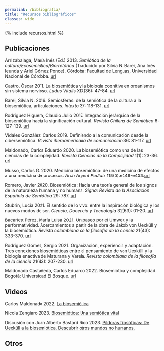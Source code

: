 ```yaml
---
permalink: /bibliografia/
title: "Recursos bibliográficos"
classes: wide
---
```


{% include recursos.html %}

## Publicaciones

Arrizabalaga, María Inés (Ed.) 2013. <i>Semiótica de la cultura/Ecosemiótica/Biorretórica</i> (Traducido por Silvia N. Barei, Ana Inés Ieunda y Ariel Gómez Ponce). Córdoba: Facultad de Lenguas, Universidad Nacional de Córdoba. <a href="https://rdu.unc.edu.ar/handle/11086/2863">url</a>

Castro, Òscar 2011. La biosemiótica y la biología cognitiva en organismos sin sistema nervioso. <i>Ludus Vitalis</i> XIX(36): 47-84. <a href="https://www.researchgate.net/publication/230622013_La_biosemiotica_y_la_biologia_cognitiva_en_organismos_sin_sistema_nervioso">url</a>

Barei, Silvia N. 2016. Semiosferas: de la semiótica de la cultura a la biosemiótica, articulaciones. <i>Intexto</i> 37: 118-131. <a href="https://www.researchgate.net/publication/311866619_Semiosferas_de_la_Semiotica_de_la_Cultura_a_la_Biosemiotica_articulaciones_Semiosphers_from_the_Semiotics_of_Culture_to_the_Biosemiotics_joints">url</a>

Rodríguez Higuera, Claudio Julio 2017. Integración jerárquica de la biosemiótica hacia la significación cultural. <i>Revista Chilena de Semiótica</i> 6: 127-139. <a href="https://www.researchgate.net/publication/353715980_Integracion_jerarquica_de_la_biosemiotica_hacia_la_significacion_cultural">url</a>

Vidales González, Carlos 2019. Definiendo a la comunicación desde la cibersemiótica. <i>Revista iberoamericana de comunicación</i> 36: 81-117. <a href="https://www.researchgate.net/publication/332159218_Definiendo_a_la_comunicacion_desde_la_cibersemiotica">url</a>

Maldonado, Carlos Eduardo 2020. La biosemiótica como una de las ciencias de la complejidad. <i>Revista Ciencias de la Complejidad</i> 1(1): 23-36. <a href="https://www.researchgate.net/publication/347439078_La_Biosemiotica_como_una_de_las_Ciencias_de_la_Complejidad">url</a>

Musso, Carlos G. 2020. Medicina biosemiótica: de una medicina de efectos a una medicina de procesos. <i>Arch Argent Pediatr</i> 118(5):e449-e453.<a href="https://www.sap.org.ar/docs/publicaciones/archivosarg/2020/v118n5a13.pdf">url</a>

Romero, Javier 2020. Biosemiótica: Hacia una teoría general de los signos de la naturaleza humana y no humana. <i>Signa: Revista de la Asociación Española de Semiótica</i> 29: 787. <a href="https://revistas.uned.es/index.php/signa/article/view/23408">url</a>

Stubrin, Lucía 2021. El sentido de lo vivo: entre la inspiración biológica y los nuevos modos de ser. <i>Ciencia, Docencia y Tecnología</i> 32(63): 01-20. <a href="https://www.researchgate.net/publication/311866619_Semiosferas_de_la_Semiotica_de_la_Cultura_a_la_Biosemiotica_articulaciones_Semiosphers_from_the_Semiotics_of_Culture_to_the_Biosemiotics_joints">url</a>

Bacarlett Pérez, María Luisa 2021. Un paseo por el Umwelt y la performatividad. Acercamientos a partir de la obra de Jakob von Uexküll y la biosemiótica. <i>Revista colombiana de la filosofía de la ciencia</i> 21(43): 333-370. <a href="https://www.researchgate.net/publication/355947418_paseo_por_el_Umwelt_y_la_Performatividad_Acercamientos_A_Partir_de_la_Obra_de_Jacob_von_Uexkull_y_la_Biosemiotica">url</a>

Rodríguez Gómez, Sergio 2021. Organización, experiencia y adaptación. Tres conexiones biosemióticas entre el pensamiento de von Uexküll y la biología enactiva de Maturana y Varela. <i>Revista colombiana de la filosofía de la ciencia</i> 21(43): 207-230. <a href="https://www.researchgate.net/publication/355948942_Organizacion_experiencia_y_adaptacion_Tres_conexiones_biosemioticas_entre_el_pensamiento_de_von_Uexkull_y_la_biologia_enactiva_de_Maturana_y_Varela">url</a>

Maldonado Castañeda, Carlos Eduardo 2022. Biosemiótica y complejidad. Bogotá: Universidad El Bosque. <a href="https://libreriasiglo.com/home/146852-biosemiotica-y-complejidad.html">url</a>

## Videos

Carlos Maldonado 2022. <a href="https://www.youtube.com/watch?v=aM0LL_P_aqs">La biosemiótica</a>

Nicola Zengiaro 2023. <a href="https://www.facebook.com/watch/live/?ref=watch_permalink&v=1899049223797488">Biosemiótica: Una semiótica vital</a>

Discusión con Juan Alberto Bastard Rico 2023. <a href="https://www.youtube.com/watch?v=9x1fLIJ1Wpk">Pildoras filosóficas: De Uexküll a la biosemiótica. Descubrir otros mundos no humanos.</a>


## Otros